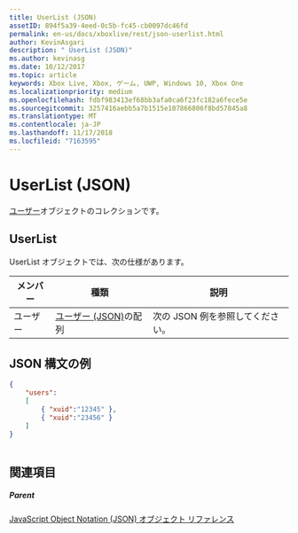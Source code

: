 ```yaml
---
title: UserList (JSON)
assetID: 894f5a39-4eed-0c5b-fc45-cb0097dc46fd
permalink: en-us/docs/xboxlive/rest/json-userlist.html
author: KevinAsgari
description: " UserList (JSON)"
ms.author: kevinasg
ms.date: 10/12/2017
ms.topic: article
keywords: Xbox Live, Xbox, ゲーム, UWP, Windows 10, Xbox One
ms.localizationpriority: medium
ms.openlocfilehash: fdbf983413ef68bb3afa0ca6f23fc182a6fece5e
ms.sourcegitcommit: 3257416aebb5a7b1515e107866806f8bd57845a8
ms.translationtype: MT
ms.contentlocale: ja-JP
ms.lasthandoff: 11/17/2018
ms.locfileid: "7163595"
---
```

# <a name="userlist-json"></a>UserList (JSON)
[ユーザー](json-user.md)オブジェクトのコレクションです。 
<a id="ID4ER"></a>

 
## <a name="userlist"></a>UserList
 
UserList オブジェクトでは、次の仕様があります。
 
| メンバー| 種類| 説明| 
| --- | --- | --- | 
| ユーザー| [ユーザー (JSON)](json-user.md)の配列| 次の JSON 例を参照してください。| 
  
<a id="ID4EPB"></a>

 
## <a name="sample-json-syntax"></a>JSON 構文の例
 

```json
{
    "users":
    [
        { "xuid":"12345" },
        { "xuid":"23456" }
    ] 
}
    
```

  
<a id="ID4EYB"></a>

 
## <a name="see-also"></a>関連項目
 
<a id="ID4E1B"></a>

 
##### <a name="parent"></a>Parent 

[JavaScript Object Notation (JSON) オブジェクト リファレンス](atoc-xboxlivews-reference-json.md)

   